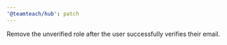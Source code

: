 ```yaml
---
'@teamteach/hub': patch
---
```


Remove the unverified role after the user successfully verifies their email.
